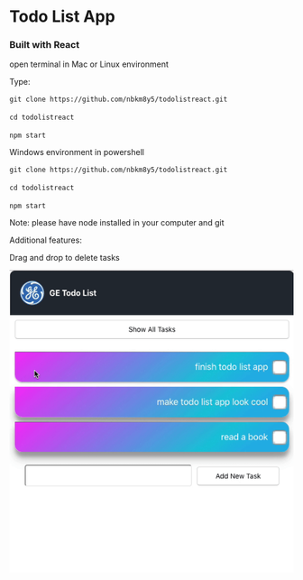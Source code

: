 # Todo List App
### Built with React

open terminal in Mac or Linux environment

Type:

```
git clone https://github.com/nbkm8y5/todolistreact.git

cd todolistreact

npm start
```

Windows environment in powershell

```
git clone https://github.com/nbkm8y5/todolistreact.git

cd todolistreact

npm start
```

Note: please have node installed in your computer and git

Additional features:

Drag and drop to delete tasks

![](delete-file.gif)
